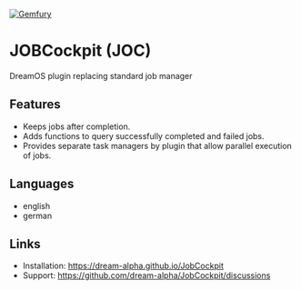 [![Gemfury](https://badge.fury.io/fp/gemfury.svg)](https://gemfury.com/f/partner)

# JOBCockpit (JOC)
DreamOS plugin replacing standard job manager

## Features
- Keeps jobs after completion. 
- Adds functions to query successfully completed and failed jobs.
- Provides separate task managers by plugin that allow parallel execution of jobs.

## Languages
- english
- german

## Links
- Installation: https://dream-alpha.github.io/JobCockpit
- Support: https://github.com/dream-alpha/JobCockpit/discussions
